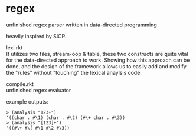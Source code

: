 # regex
unfinished regex parser written in data-directed programming

heavily inspired by SICP.

lexi.rkt  
It utilizes two files, stream-oop & table, these two constructs are quite vital for the data-directed approach to work.
Showing how this approach can be done, and the design of the framework allows us to easily add and modify the "rules" without "touching" the lexical anaylsis code.

compile.rkt  
unfinished regex evaluator

example outputs:  
```
> (analysis "123+")
'((char . #\1) (char . #\2) (#\+ char . #\3))  
> (analysis "[123]+")  
'((#\+ #\[ #\1 #\2 #\3)) 
```

